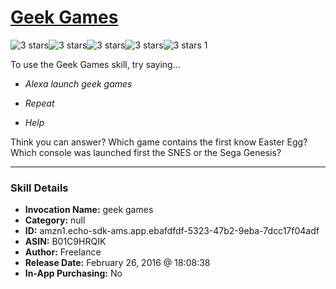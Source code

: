 # [Geek Games](http://alexa.amazon.com/#skills/amzn1.echo-sdk-ams.app.ebafdfdf-5323-47b2-9eba-7dcc17f04adf)
![3 stars](../../images/ic_star_black_18dp_1x.png)![3 stars](../../images/ic_star_black_18dp_1x.png)![3 stars](../../images/ic_star_black_18dp_1x.png)![3 stars](../../images/ic_star_border_black_18dp_1x.png)![3 stars](../../images/ic_star_border_black_18dp_1x.png) 1

To use the Geek Games skill, try saying...

* *Alexa launch geek games*

* *Repeat*

* *Help*

Think you can answer?
Which game contains the first know Easter Egg?
Which console was launched first the SNES or the Sega Genesis?

***

### Skill Details

* **Invocation Name:** geek games
* **Category:** null
* **ID:** amzn1.echo-sdk-ams.app.ebafdfdf-5323-47b2-9eba-7dcc17f04adf
* **ASIN:** B01C9HRQIK
* **Author:** Freelance
* **Release Date:** February 26, 2016 @ 18:08:38
* **In-App Purchasing:** No
